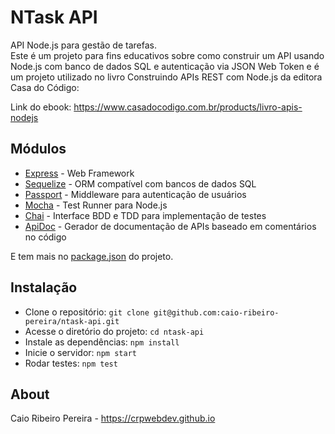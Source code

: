 # NTask API

API Node.js para gestão de tarefas.  
Este é um projeto para fins educativos sobre como construir um API usando Node.js com banco de dados SQL e autenticação via JSON Web Token e é um projeto utilizado no livro Construindo APIs REST com Node.js da editora Casa do Código:

Link do ebook: https://www.casadocodigo.com.br/products/livro-apis-nodejs

## Módulos

* [Express](https://expressjs.com/) - Web Framework
* [Sequelize](https://sequelizejs.com) - ORM compatível com bancos de dados SQL
* [Passport](https://passportjs.org) - Middleware para autenticação de usuários
* [Mocha](https://mochajs.org) - Test Runner para Node.js
* [Chai](https://chaijs.com) - Interface BDD e TDD para implementação de testes
* [ApiDoc](https://apidocjs.com) - Gerador de documentação de APIs baseado em comentários no código

E tem mais no [package.json](https://github.com/caio-ribeiro-pereira/ntask-api/blob/master/package.json) do projeto.

## Instalação

* Clone o repositório: `git clone git@github.com:caio-ribeiro-pereira/ntask-api.git`
* Acesse o diretório do projeto: `cd ntask-api`
* Instale as dependências: `npm install`
* Inicie o servidor: `npm start`
* Rodar testes: `npm test`

## About

Caio Ribeiro Pereira - https://crpwebdev.github.io
